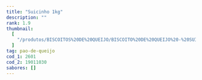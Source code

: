 ```yaml
---
title: "Suicinho 1kg"
description: ""
rank: 1.9
thumbnail:
  [
    "/produtos/BISCOITOS%20DE%20QUEIJO/BISCOITO%20DE%20QUEIJO%20-%20SUICINHO%201KG.png",
  ]
tag: pao-de-queijo
cod_1: 2601
cod_2: 19011030
sabores: []
---
```

